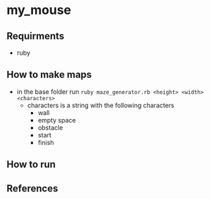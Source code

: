 # my_mouse


## Requirments

- ruby

## How to make maps

- in the base folder run ```ruby maze_generator.rb <height> <width> <characters>```
    - characters is a string with the following characters
        - wall
        - empty space
        - obstacle
        - start
        - finish

## How to run

## References